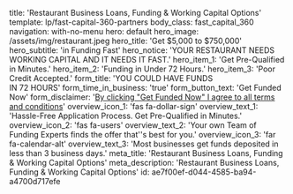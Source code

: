 title: 'Restaurant Business Loans, Funding & Working Capital Options'
template: lp/fast-capital-360-partners
body_class: fast_capital_360
navigation: with-no-menu
hero: default
hero_image: /assets/img/restaurant.jpeg
hero_title: 'Get $5,000 to $750,000'
hero_subtitle: 'in Funding Fast'
hero_notice: 'YOUR RESTAURANT NEEDS WORKING CAPITAL AND IT NEEDS IT FAST.'
hero_item_1: 'Get Pre-Qualified in Minutes.'
hero_item_2: 'Funding in Under 72 Hours.'
hero_item_3: 'Poor Credit Accepted.'
form_title: 'YOU COULD HAVE FUNDS</br>IN 72 HOURS'
form_time_in_business: 'true'
form_button_text: 'Get Funded Now'
form_disclaimer: '<a href="/terms-of-use" target="_blank">By clicking "Get Funded Now" I agree to all <span>terms and conditions</span></a>'
overview_icon_1: 'fas fa-dollar-sign'
overview_text_1: 'Hassle-Free Application Process. Get Pre-Qualified in Minutes.'
overview_icon_2: 'fas fa-users'
overview_text_2: 'Your own Team of Funding Experts finds the offer that''s best for you.'
overview_icon_3: 'far fa-calendar-alt'
overview_text_3: 'Most businesses get funds deposited in less than 3 business days.'
meta_title: 'Restaurant Business Loans, Funding & Working Capital Options'
meta_description: 'Restaurant Business Loans, Funding & Working Capital Options'
id: ae7f00ef-d044-4585-ba94-a4700d717efe
